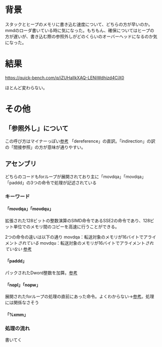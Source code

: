 
# 背景
スタックとヒープのメモリに書き込む速度について、どちらの方が早いのか。mmdのローダ書いている時に気になった。もちもん、確保についてはヒープの方が遅いが、書き込む際の参照外しがどのくらいのオーバーヘッドになるのか気になった。

# 結果
https://quick-bench.com/q/iZUHaIlkXAQ-LENiWdhizd4CiX0

ほとんど変わらない。

# その他

## 「参照外し」について
この呼び方はマイナーっぽい[参考](https://detail.chiebukuro.yahoo.co.jp/qa/question_detail/q14173370699)
「dereference」の直訳。「indirection」の訳の「間接参照」の方が意味が通りやすい。

## アセンブリ
どちらのコードもforループが展開されており主に「movdqa」「movdqa」「paddd」の3つの命令で処理が記述されている

### キーワード

#### 「movdqa」「movdqu」

拡張された128ビットの整数演算のSIMD命令であるSSE2の命令であり、128ビット単位でのメモリ間のコピーを高速に行うことができる。

2つの命令の違いは以下の通り
movdqa：転送対象のメモリが16バイトでアライメント*されている*
movdqu：転送対象のメモリが16バイトでアライメント*されていない*
[参考](http://kirihari.net/program/memcpy.html)


#### 「paddd」

パックされたDword整数を加算。[参考](https://qiita.com/deta-mamoru/items/d9582d5c0d3fe7d61f85#543-mmx-packed-arithmetic-instructions)


#### 「nopl」「nopw」

展開されたforループの処理の直前にあった命令。よくわからない→[参考](https://stackoverflow.com/questions/17030771/why-does-x86-nopl-instruction-take-an-operand)。処理には関係なさそう

#### 「%xmm」

### 処理の流れ

書いてく





